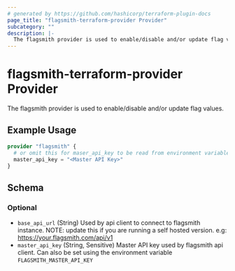 ```yaml
---
# generated by https://github.com/hashicorp/terraform-plugin-docs
page_title: "flagsmith-terraform-provider Provider"
subcategory: ""
description: |-
  The flagsmith provider is used to enable/disable and/or update flag values.
---
```


# flagsmith-terraform-provider Provider

The flagsmith provider is used to enable/disable and/or update flag values.

## Example Usage

```terraform
provider "flagsmith" {
  # or omit this for maser_api_key to be read from environment variable
  master_api_key = "<Master API Key>"
}
```

<!-- schema generated by tfplugindocs -->
## Schema

### Optional

- `base_api_url` (String) Used by api client to connect to flagsmith instance. NOTE: update this if you are running a self hosted version. e.g: https://your.flagsmith.com/api/v1
- `master_api_key` (String, Sensitive) Master API key used by flagsmith api client. Can also be set using the environment variable `FLAGSMITH_MASTER_API_KEY`
